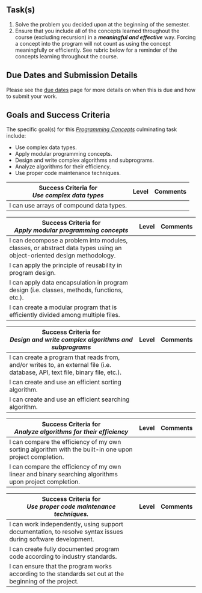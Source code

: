 ## Task(s)

1. Solve the problem you decided upon at the beginning of the semester.
2. Ensure that you include all of the concepts learned throughout the course (excluding recursion) in a _**meaningful and effective**_ way.  Forcing a concept into the program will not count as using the concept meaningfully or efficiently. See rubric below for a reminder of the concepts learning throughout the course.

## Due Dates and Submission Details

Please see the [due dates](./Due-Dates-and-Submission-Details) page for more details on when this is due and how to submit your work.

## Goals and Success Criteria

The specific goal(s) for this [_Programming Concepts_](./images/ICS4U.jpg) culminating task include:
  * Use complex data types.
  * Apply modular programming concepts.
  * Design and write complex algorithms and subprograms.
  * Analyze algorithms for their efficiency.
  * Use proper code maintenance techniques.

| Success Criteria for <br/> _Use complex data types_  | Level | Comments |
| ----------- | --- | ------- |
| I can use arrays of compound data types. | | |

| Success Criteria for <br/> _Apply modular programming concepts_  | Level | Comments |
| ----------- | --- | ------- |
| I can decompose a problem into modules, classes, or abstract data types using an object-oriented design methodology. | | |
| I can apply the principle of reusability in program design. | | |
| I can apply data encapsulation in program design (i.e. classes, methods, functions, etc.). | | |
| I can create a modular program that is efficiently divided among multiple files. | | |

| Success Criteria for <br/> _Design and write complex algorithms and subprograms_  | Level | Comments |
| ----------- | --- | ------- |
| I can create a program that reads from, and/or writes to, an external file (i.e. database, API, text file, binary file, etc.). | | |
| I can create and use an efficient sorting algorithm. | | |
| I can create and use an efficient searching algorithm. | | |

| Success Criteria for <br/> _Analyze algorithms for their efficiency_  | Level | Comments |
| ----------- | --- | ------- |
| I can compare the efficiency of my own sorting algorithm with the built-in one upon project completion. | | |
| I can compare the efficiency of my own linear and binary searching algorithms upon project completion. | | |

| Success Criteria for <br/> _Use proper code maintenance techniques._  | Level | Comments |
| ----------- | --- | ------- |
| I can work independently, using support documentation, to resolve syntax issues during software development. | | |
| I can create fully documented program code according to industry standards. | | |
| I can ensure that the program works according to the standards set out at the beginning of the project. | | | 

